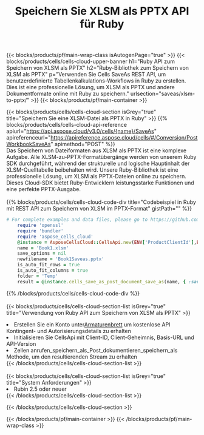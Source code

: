﻿---
title:  Speichern Sie XLSM als PPTX API für Ruby
description:  Cloud-APIs und SDKs für Microsoft Excel und OpenOffice Calc. Konvertieren Sie die Tabelle in ein anderes Dateiformat.
url: /de/ruby/saveas/xlsm-to-pptx/
---
{{< blocks/products/pf/main-wrap-class isAutogenPage="true" >}}
{{< blocks/products/cells/cells-cloud-upper-banner h1="Ruby API zum Speichern von XLSM als PPTX" h2="Ruby-Bibliothek zum Speichern von XLSM als PPTX" p="Verwenden Sie Cells SaveAs REST API, um benutzerdefinierte Tabellenkalkulations-Workflows in Ruby zu erstellen. Dies ist eine professionelle Lösung, um XLSM als PPTX und andere Dokumentformate online mit Ruby zu speichern." urlsection="saveas/xlsm-to-pptx/" >}}
{{< blocks/products/pf/main-container >}}

{{< blocks/products/cells/cells-cloud-section isGrey="true" title="Speichern Sie eine XLSM-Datei als PPTX in Ruby" >}}
{{% blocks/products/cells/cells-cloud-api-reference apiurl="https://api.aspose.cloud/v3.0/cells/{name}/SaveAs" apireferenceurl="https://apireference.aspose.cloud/cells/#/Conversion/PostWorkbookSaveAs" apimethod="POST" %}}
<br/>
Das Speichern von Dateiformaten aus XLSM als PPTX ist eine komplexe Aufgabe. Alle XLSM-zu-PPTX-Formatübergänge werden von unserem Ruby SDK durchgeführt, während der strukturelle und logische Hauptinhalt der XLSM-Quelltabelle beibehalten wird. Unsere Ruby-Bibliothek ist eine professionelle Lösung, um XLSM als PPTX-Dateien online zu speichern. Dieses Cloud-SDK bietet Ruby-Entwicklern leistungsstarke Funktionen und eine perfekte PPTX-Ausgabe.
<br/>
<br/>
{{% blocks/products/cells/cells-cloud-code-div title="Codebeispiel in Ruby mit REST API zum Speichern von XLSM im PPTX-Format" gistPath="" %}}
  
```ruby
# For complete examples and data files, please go to https://github.com/aspose-cells-cloud/aspose-cells-cloud-ruby/
    require 'openssl'
    require 'bundler'
    require 'aspose_cells_cloud'
    @instance = AsposeCellsCloud::CellsApi.new(ENV['ProductClientId'],ENV['ProductClientSecret'])
    name = 'Book1.xlsm'
    save_options = nil
    newfilename = 'Book1Saveas.pptx'
    is_auto_fit_rows = true
    is_auto_fit_columns = true
    folder = 'Temp'
    result = @instance.cells_save_as_post_document_save_as(name, { :save_options=>save_options, :newfilename=>(folder+"/"+newfilename), :is_auto_fit_rows=>is_auto_fit_rows, :is_auto_fit_columns=>is_auto_fit_columns, :folder=>folder})
```
  
{{% /blocks/products/cells/cells-cloud-code-div %}}
<br/>
<br/>
{{< blocks/products/cells/cells-cloud-section-list isGrey="true" title="Verwendung von Ruby API zum Speichern von XLSM als PPTX" >}}
<li> Erstellen Sie ein Konto unter<a href="https://dashboard.aspose.cloud/">Armaturenbrett</a> um kostenlose API Kontingent- und Autorisierungsdetails zu erhalten</li>
<li>Initialisieren Sie CellsApi mit Client-ID, Client-Geheimnis, Basis-URL und API-Version</li>
<li>Zellen anrufen_speichern_als_Post_dokumentieren_speichern_als Methode, um den resultierenden Stream zu erhalten</li>
{{< /blocks/products/cells/cells-cloud-section-list >}}
<br/>
<br/>
{{< blocks/products/cells/cells-cloud-section-list isGrey="true" title="System Anforderungen" >}}
<li>Rubin 2.5 oder neuer</li>
{{< /blocks/products/cells/cells-cloud-section-list >}}

{{< /blocks/products/cells/cells-cloud-section >}}

{{< /blocks/products/pf/main-container >}}
{{< /blocks/products/pf/main-wrap-class >}}
